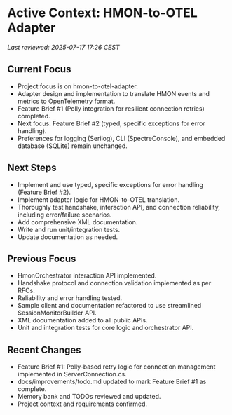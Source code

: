 # Active Context: HMON-to-OTEL Adapter

_Last reviewed: 2025-07-17 17:26 CEST_

## Current Focus
- Project focus is on hmon-to-otel-adapter.
- Adapter design and implementation to translate HMON events and metrics to OpenTelemetry format.
- Feature Brief #1 (Polly integration for resilient connection retries) completed.
- Next focus: Feature Brief #2 (typed, specific exceptions for error handling).
- Preferences for logging (Serilog), CLI (SpectreConsole), and embedded database (SQLite) remain unchanged.

## Next Steps
- Implement and use typed, specific exceptions for error handling (Feature Brief #2).
- Implement adapter logic for HMON-to-OTEL translation.
- Thoroughly test handshake, interaction API, and connection reliability, including error/failure scenarios.
- Add comprehensive XML documentation.
- Write and run unit/integration tests.
- Update documentation as needed.

## Previous Focus
- HmonOrchestrator interaction API implemented.
- Handshake protocol and connection validation implemented as per RFCs.
- Reliability and error handling tested.
- Sample client and documentation refactored to use streamlined SessionMonitorBuilder API.
- XML documentation added to all public APIs.
- Unit and integration tests for core logic and orchestrator API.

## Recent Changes
- Feature Brief #1: Polly-based retry logic for connection management implemented in ServerConnection.cs.
- docs/improvements/todo.md updated to mark Feature Brief #1 as complete.
- Memory bank and TODOs reviewed and updated.
- Project context and requirements confirmed.
